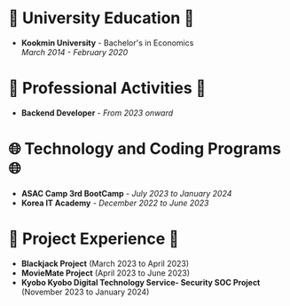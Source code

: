 
# 🏫 University Education 🏫  
- **Kookmin University** - Bachelor's in Economics  
*March 2014 - February 2020*

# 🧩 Professional Activities 🧩  
- **Backend Developer** - *From 2023 onward*

# 🌐 Technology and Coding Programs 🌐  
- **ASAC Camp 3rd BootCamp** - *July 2023 to January 2024*
- **Korea IT Academy** - *December 2022 to June 2023*

# 🚀 Project Experience 🚀  
- **Blackjack Project** (March 2023 to April 2023)
- **MovieMate Project** (April 2023 to June 2023)
- **Kyobo Kyobo Digital Technology Service- Security SOC Project** (November 2023 to January 2024)
